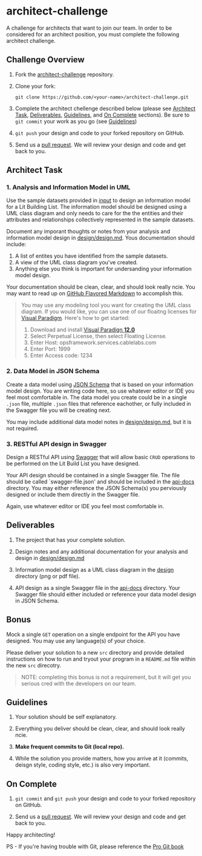 # architect-challenge
A challenge for architects that want to join our team. In order to be considered for an architect position, you must complete the following architect challenge.

## Challenge Overview

1. Fork the [architect-challenge](https://github.com/cablelabs/architect-challenge) repository.

2. Clone your fork:

    ````
    git clone https://github.com/<your-name>/architect-challenge.git
    ````

3. Complete the architect chellenge described below (please see [Architect Task](#architect-task), [Deliverables](#deliverables), [Guidelines](#guidelines), and [On Complete](#on-complete) sections). Be sure to `git commit` your work as you go (see [Guidelines](#guidelines))

4. `git push` your design and code to your forked repository on GitHub.

5. Send us a [pull request](https://github.com/cablelabs/architect-challenge/compare). We will review your design and code and get back to you.

## Architect Task

### 1. Analysis and Information Model in UML

Use the sample datasets provided in [input](input) to design an information model for a Lit Building List. The information model should be designed using a UML class diagram and only needs to care for the the entities and their attributes and relationships collectively represented in the sample datasets.

Document any imporant thoughts or notes from your analysis and information model design in [design/design.md](design/design.md). Yous documentation should include:

1. A list of entites you have identified from the sample datasets.
2. A view of the UML class diagram you've created.
3. Anything else you think is important for undersanding your information model design.

Your documentation should be clean, clear, and should look really ncie. You may want to read up on [GitHub Flavored Markdown](https://help.github.com/articles/github-flavored-markdown/) to accomplish this. 

> You may use any modeling tool you want for creating the UML class diagram. If you would like, you can use one of our floaitng licenses for [Visual Paradigm](http://www.visual-paradigm.com/). Here's how to get started:
> 
> 1. Download and install [Visual Paradign **12.0**](http://www.visual-paradigm.com/download/archive/)
> 2. Select Perpetual License, then select Floating License.
> 3. Enter Host: opsframework.services.cablelabs.com
> 4. Enter Port: 1999
> 5. Enter Access code: 1234

### 2. Data Model in JSON Schema

Create a data model using [JSON Schema](http://json-schema.org/) that is based on your information model design. You are writing code here, so use whatever editor or IDE you feel most comfortable in. The data model you create could be in a single `.json` file, multiple `.json` files that reference eachother, or fully included in the Swagger file you will be creating next.

You may include additional data model notes in [design/design.md](design/design.md), but it is not required.

### 3. RESTful API design in Swagger

Design a RESTful API using [Swagger](http://swagger.io/) that will allow basic `CRUD` operations to be performed on the Lit Build List you have designed.

Your API design should be contained in a single Swagger file. The file should be called `swagger-file.json' and should be included in the [api-docs](api-docs) directory. You may either reference the JSON Schema(s) you perviously designed or include them directly in the Swagger file.

Again, use whatever editor or IDE you feel most comfortable in.

## Deliverables

1. The project that has your complete solution.

3. Design notes and any additional documentation for your analysis and design in [design/design.md](design/design.md)

2. Information model design as a UML class diagram in the [design](design) directory (png or pdf file).

4. API design as a single Swagger file in the [api-docs](api-docs) directory. Your Swagger file should either included or reference your data model design in JSON Schema.

## Bonus

Mock a single `GET` operation on a single endpoint for the API you have designed. You may use any language(s) of your choice.

Please deliver your solution to a new `src` directory and provide detailed instructions on how to run and tryout your program in a `README.md` file within the new `src` direcotry. 

> NOTE: completing this bonus is not a requirement, but it will get you serious cred with the developers on our team.

## Guidelines

1. Your solution should be self explanatory.

2. Everything you deliver should be clean, clear, and should look really ncie.

3. **Make frequent commits to Git (local repo).**

4. While the solution you provide matters, how you arrive at it (commits, deisgn style, coding style, etc.) is also very important.

## On Complete

1. `git commit` and `git push` your design and code to your forked repository on GitHub.

2. Send us a [pull request](https://github.com/cablelabs/architect-challenge/compare). We will review your design and code and get back to you.

Happy architecting!

PS - If you're having trouble with Git, please reference the [Pro Git book](http://git-scm.com/)
